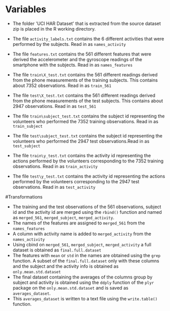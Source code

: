 # Variables
* The folder 'UCI HAR Dataset' that is extracted from the source dataset zip is placed in the R working directory.
* The file `activity_labels.txt` contains the 6 different activities that were performed by the subjects. Read in as `names_activity`
* The file `features.txt` contains the 561 different features that were derived the accelerometer and the gyroscope readings of the smartphone with the subjects. Read in as `names_features`

* The file `train\X_test.txt` contains the 561 different readings derived from the phone measurements of the training subjects. This contains about 7352 observations. Read in as `train_561`
* The file `test\X_test.txt` contains the 561 different readings derived from the phone measurements of the test subjects. This contains about 2947 observations. Read in as `test_561`

* The file `train\subject_test.txt` contains the subject id representing the volunteers who performed the 7352 training observations. Read in as `train_subject`
* The file `test\subject_test.txt` contains the subject id representing the volunteers who performed the 2947 test observations.Read in as `test_subject`

* The file `train\y_test.txt` contains the activity id representing the actions performed by the volunteers corresponding to the 7352 training observations. Read in as `train_activity`
* The file `test\y_test.txt` contains the activity id representing the actions performed by the volunteers corresponding to the 2947 test observations. Read in as `test_activity`

#Transformations
* The training and the test observations of the 561 observations, subject id and the activity id are merged using the `rbind()` function and named as `merged_561`, `merged_subject`, `merged_activity`.
* The names of the features are assigned to `merged_561` from the `names_features`
* A column with activity name is added to `merged_activity` from the `names_activity`
* Using cbind on `merged_561`, `merged_subject`, `merged_activity` a full dataset is obtained as `final.full.dataset`
* The features with `mean` or `std` in the names are obtained using the `grep` function. A subset of the `final.full.dataset` only with these columns and the subject and the activity info is obtained as `only.mean.std.dataset`
* The final dataset containing the averages of the columns group by subject and activity is obtained using the `ddply` function of the `plyr` package on the `only.mean.std.dataset` and is saved as `averages_dataset`.
* This `averages_dataset` is written to a text file using the `write.table()` function.
